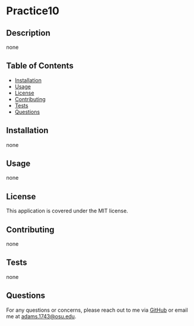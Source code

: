 # Practice10

## Description
none

## Table of Contents
- [Installation](#installation)
- [Usage](#usage)
- [License](#license)
- [Contributing](#contributing)
- [Tests](#tests)
- [Questions](#questions)

## Installation
none

## Usage
none

## License
This application is covered under the MIT license.

## Contributing
none

## Tests
none

## Questions
For any questions or concerns, please reach out to me via [GitHub](https://github.com/dadams11) or email me at adams.1743@osu.edu.
